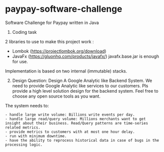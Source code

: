 # paypay-software-challenge
Software Challenge for Paypay written in Java

1. Coding task

2 libraries to use to make this project work :

- Lombok (https://projectlombok.org/download)
- JavaFx (https://gluonhq.com/products/javafx/) javafx.base.jar is enough for use.

Implementation is based on two internal (immutable) stacks.

2. Design Question: Design A Google Analytic like Backend System. We need to provide Google Analytic like services to our customers. Pls provide a high level solution design for the backend system. Feel free to choose any open source tools as you want.

The system needs to:

    - handle large write volume: Billions write events per day.
    - handle large read/query volume: Millions merchants want to get insight about their business. Read/Query patterns are time-series related metrics.
    - provide metrics to customers with at most one hour delay.
    - run with minimum downtime.
    - have the ability to reprocess historical data in case of bugs in the processing logic.


